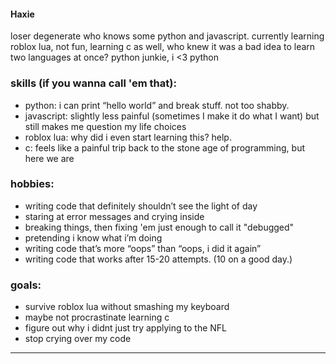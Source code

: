 #### Haxie

loser degenerate who knows some python and javascript. currently learning roblox lua, not fun, learning c as well, who knew it was a bad idea to learn two languages at once? 
python junkie, i <3 python

### skills (if you wanna call 'em that):
- python: i can print “hello world” and break stuff. not too shabby.
- javascript: slightly less painful (sometimes I make it do what I want) but still makes me question my life choices 
- roblox lua: why did i even start learning this? help.
- c: feels like a painful trip back to the stone age of programming, but here we are

### hobbies:
- writing code that definitely shouldn’t see the light of day
- staring at error messages and crying inside
- breaking things, then fixing 'em just enough to call it "debugged"
- pretending i know what i’m doing
- writing code that’s more “oops” than “oops, i did it again”
- writing code that works after 15-20 attempts. (10 on a good day.)


### goals:
- survive roblox lua without smashing my keyboard
- maybe not procrastinate learning c
- figure out why i didnt just try applying to the NFL
- stop crying over my code

---

